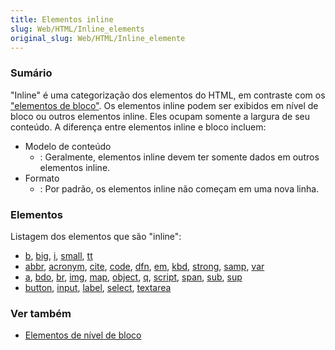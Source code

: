 ```yaml
---
title: Elementos inline
slug: Web/HTML/Inline_elements
original_slug: Web/HTML/Inline_elemente
---
```


### Sumário

"Inline" é uma categorização dos elementos do HTML, em contraste com os ["elementos de bloco"](/pt-BR/docs/HTML/Block-level_elements). Os elementos inline podem ser exibidos em nível de bloco ou outros elementos inline. Eles ocupam somente a largura de seu conteúdo. A diferença entre elementos inline e bloco incluem:

- Modelo de conteúdo
  - : Geralmente, elementos inline devem ter somente dados em outros elementos inline.
- Formato
  - : Por padrão, os elementos inline não começam em uma nova linha.

### Elementos

Listagem dos elementos que são "inline":

- [b](/en/HTML/Element/b), [big](/en/HTML/Element/big), [i](/en/HTML/Element/i), [small](/en/HTML/Element/small), [tt](/en/HTML/Element/tt)
- [abbr](/en/HTML/Element/abbr), [acronym](/en/HTML/Element/acronym), [cite](/en/HTML/Element/cite), [code](/en/HTML/Element/code), [dfn](/en/HTML/Element/dfn), [em](/en/HTML/Element/em), [kbd](/en/HTML/Element/kbd), [strong](/en/HTML/Element/strong), [samp](/en/HTML/Element/samp), [var](/en/HTML/Element/var)
- [a](/en/HTML/Element/a), [bdo](/en/HTML/Element/bdo), [br](/en/HTML/Element/br), [img](/En/HTML/Element/Img), [map](/en/HTML/Element/map), [object](/en/HTML/Element/object), [q](/en/HTML/Element/q), [script](/En/HTML/Element/Script), [span](/en/HTML/Element/span), [sub](/en/HTML/Element/sub), [sup](/en/HTML/Element/sup)
- [button](/en/HTML/Element/button), [input](/en/HTML/Element/Input), [label](/en/HTML/Element/label), [select](/en/HTML/Element/select), [textarea](/en/HTML/Element/textarea)

### Ver também

- [Elementos de nível de bloco](/en/HTML/Block-level_elements)

